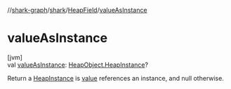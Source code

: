 //[shark-graph](../../../index.md)/[shark](../index.md)/[HeapField](index.md)/[valueAsInstance](value-as-instance.md)

# valueAsInstance

[jvm]\
val [valueAsInstance](value-as-instance.md): [HeapObject.HeapInstance](../-heap-object/-heap-instance/index.md)?

Return a [HeapInstance](../-heap-object/-heap-instance/index.md) is [value](value.md) references an instance, and null otherwise.
